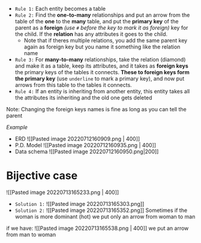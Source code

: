 - `Rule 1:` Each entity becomes a table
- `Rule 2:` Find the **one-to-many** relationships and put an arrow from the table of the **one** to the **many** table, and put the **primary key** of the parent as a **foreign** *(use `#` before the key to mark it as foreign)* key for the child. If the **relation** has any attributes it goes to the child.
	- Note that if theres multiple relations, you add the same parent key again as foreign key but you name it something like the relation name
- `Rule 3:` For **many-to-many** relationships, take the relation (diamond) and make it as a table, keep its attributes, and it takes as **foreign keys** the primary keys of the tables it connects. **These to foreign keys form the primary key** (use `underline` to mark a primary key), and now put arrows from this table to the tables it connects.
- `Rule 4:` If an entity is inheriting from another entity, this entity takes all the attributes its inheriting and the old one gets deleted

Note: Changing the foreign keys names is fine as long as you can tell the parent 

*Example*
- ERD
 ![[Pasted image 20220712160909.png | 400]]
 - P.D. Model
 ![[Pasted image 20220712160935.png | 400]]
- Data schema
![[Pasted image 20220712160950.png|200]]


# Bijective case
![[Pasted image 20220713165233.png | 400]]

- `Solution 1:`
![[Pasted image 20220713165303.png]]
- `Solution 2:`
![[Pasted image 20220713165352.png]]
Sometimes if the woman is more dominant (hot) we put only an arrow from woman to man

if we have:
![[Pasted image 20220713165538.png | 400]]
we put an arrow from man to woman

